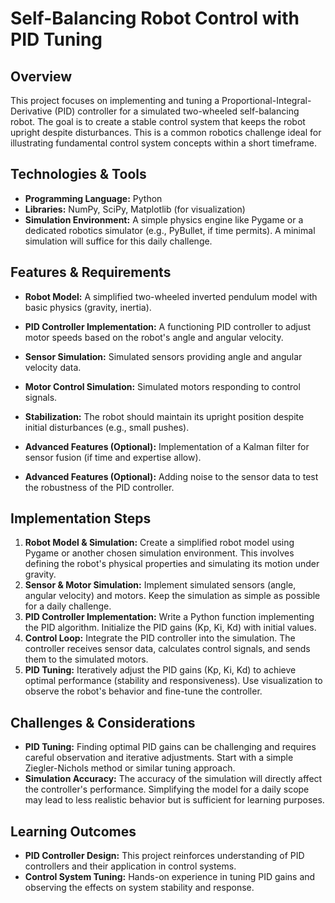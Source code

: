 # Self-Balancing Robot Control with PID Tuning

## Overview

This project focuses on implementing and tuning a Proportional-Integral-Derivative (PID) controller for a simulated two-wheeled self-balancing robot.  The goal is to create a stable control system that keeps the robot upright despite disturbances.  This is a common robotics challenge ideal for illustrating fundamental control system concepts within a short timeframe.

## Technologies & Tools

- **Programming Language:** Python
- **Libraries:** NumPy, SciPy, Matplotlib (for visualization)
- **Simulation Environment:**  A simple physics engine like Pygame or a dedicated robotics simulator (e.g., PyBullet, if time permits).  A minimal simulation will suffice for this daily challenge.

## Features & Requirements

- **Robot Model:** A simplified two-wheeled inverted pendulum model with basic physics (gravity, inertia).
- **PID Controller Implementation:**  A functioning PID controller to adjust motor speeds based on the robot's angle and angular velocity.
- **Sensor Simulation:**  Simulated sensors providing angle and angular velocity data.
- **Motor Control Simulation:**  Simulated motors responding to control signals.
- **Stabilization:**  The robot should maintain its upright position despite initial disturbances (e.g., small pushes).

- **Advanced Features (Optional):**  Implementation of a Kalman filter for sensor fusion (if time and expertise allow).
- **Advanced Features (Optional):**  Adding noise to the sensor data to test the robustness of the PID controller.

## Implementation Steps

1. **Robot Model & Simulation:** Create a simplified robot model using Pygame or another chosen simulation environment.  This involves defining the robot's physical properties and simulating its motion under gravity.
2. **Sensor & Motor Simulation:** Implement simulated sensors (angle, angular velocity) and motors.  Keep the simulation as simple as possible for a daily challenge.
3. **PID Controller Implementation:**  Write a Python function implementing the PID algorithm.  Initialize the PID gains (Kp, Ki, Kd) with initial values.
4. **Control Loop:** Integrate the PID controller into the simulation.  The controller receives sensor data, calculates control signals, and sends them to the simulated motors.
5. **PID Tuning:**  Iteratively adjust the PID gains (Kp, Ki, Kd) to achieve optimal performance (stability and responsiveness). Use visualization to observe the robot's behavior and fine-tune the controller.

## Challenges & Considerations

- **PID Tuning:** Finding optimal PID gains can be challenging and requires careful observation and iterative adjustments.  Start with a simple Ziegler-Nichols method or similar tuning approach.
- **Simulation Accuracy:**  The accuracy of the simulation will directly affect the controller's performance.  Simplifying the model for a daily scope may lead to less realistic behavior but is sufficient for learning purposes.

## Learning Outcomes

- **PID Controller Design:**  This project reinforces understanding of PID controllers and their application in control systems.
- **Control System Tuning:**  Hands-on experience in tuning PID gains and observing the effects on system stability and response.

